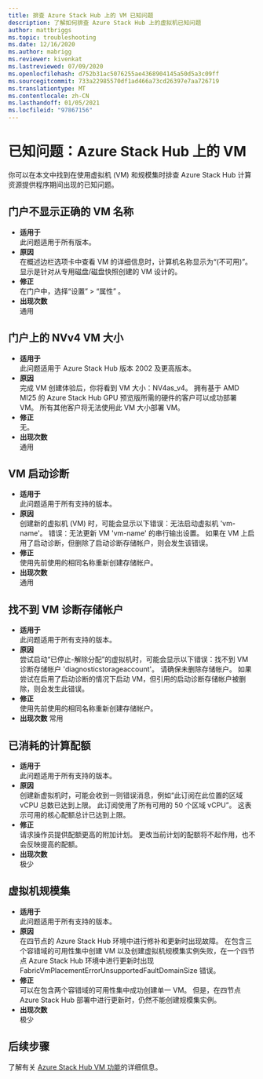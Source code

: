 ```yaml
---
title: 排查 Azure Stack Hub 上的 VM 已知问题
description: 了解如何排查 Azure Stack Hub 上的虚拟机已知问题
author: mattbriggs
ms.topic: troubleshooting
ms.date: 12/16/2020
ms.author: mabrigg
ms.reviewer: kivenkat
ms.lastreviewed: 07/09/2020
ms.openlocfilehash: d752b31ac5076255ae4368904145a50d5a3c09ff
ms.sourcegitcommit: 733a22985570df1ad466a73cd26397e7aa726719
ms.translationtype: MT
ms.contentlocale: zh-CN
ms.lasthandoff: 01/05/2021
ms.locfileid: "97867156"
---
```

# <a name="known-issues-vms-on-azure-stack-hub"></a>已知问题：Azure Stack Hub 上的 VM

你可以在本文中找到在使用虚拟机 (VM) 和规模集时排查 Azure Stack Hub 计算资源提供程序期间出现的已知问题。

## <a name="portal-doesnt-show-correct-vm-name"></a>门户不显示正确的 VM 名称
- **适用于**  
    此问题适用于所有版本。  
- **原因**  
    在概述边栏选项卡中查看 VM 的详细信息时，计算机名称显示为“(不可用)”。 显示是针对从专用磁盘/磁盘快照创建的 VM 设计的。  
- **修正**  
    在门户中，选择“设置” > “属性” 。
- **出现次数**  
    通用  

## <a name="nvv4-vm-size-on-portal"></a>门户上的 NVv4 VM 大小
- **适用于**  
    此问题适用于 Azure Stack Hub 版本 2002 及更高版本。  
- **原因**  
    完成 VM 创建体验后，你将看到 VM 大小：NV4as_v4。 拥有基于 AMD MI25 的 Azure Stack Hub GPU 预览版所需的硬件的客户可以成功部署 VM。 所有其他客户将无法使用此 VM 大小部署 VM。  
- **修正**  
    无。  
- **出现次数**  
    通用  

## <a name="vm-boot-diagnostics"></a>VM 启动诊断
- **适用于**  
    此问题适用于所有支持的版本。  
- **原因**  
    创建新的虚拟机 (VM) 时，可能会显示以下错误：无法启动虚拟机 'vm-name'。 错误：无法更新 VM 'vm-name' 的串行输出设置。 如果在 VM 上启用了启动诊断，但删除了启动诊断存储帐户，则会发生该错误。  
- **修正**  
    使用先前使用的相同名称重新创建存储帐户。
- **出现次数**  
    通用  

## <a name="vm-diagnostics-storage-account-not-found"></a>找不到 VM 诊断存储帐户
- **适用于**  
    此问题适用于所有支持的版本。  
- **原因**  
    尝试启动“已停止-解除分配”的虚拟机时，可能会显示以下错误：找不到 VM 诊断存储帐户 'diagnosticstorageaccount'。 请确保未删除存储帐户。 如果尝试在启用了启动诊断的情况下启动 VM，但引用的启动诊断存储帐户被删除，则会发生此错误。  
- **修正**  
    使用先前使用的相同名称重新创建存储帐户。  
- **出现次数** 常用  

## <a name="consumed-compute-quota"></a>已消耗的计算配额
- **适用于**  
    此问题适用于所有支持的版本。  
- **原因**   
    创建新虚拟机时，可能会收到一则错误消息，例如“此订阅在此位置的区域 vCPU 总数已达到上限。 此订阅使用了所有可用的 50 个区域 vCPU”。 这表示可用的核心配额总计已达到上限。  
- **修正**  
    请求操作员提供配额更高的附加计划。 更改当前计划的配额将不起作用，也不会反映提高的配额。
- **出现次数**  
    极少  

## <a name="virtual-machine-scale-set"></a>虚拟机规模集

-  **适用于**  
    此问题适用于所有支持的版本。  
- **原因**  
    在四节点的 Azure Stack Hub 环境中进行修补和更新时出现故障。 在包含三个容错域的可用性集中创建 VM 以及创建虚拟机规模集实例失败，在一个四节点 Azure Stack Hub 环境中进行更新时出现 FabricVmPlacementErrorUnsupportedFaultDomainSize 错误。  
- **修正**  
    可以在包含两个容错域的可用性集中成功创建单一 VM。 但是，在四节点 Azure Stack Hub 部署中进行更新时，仍然不能创建规模集实例。  
- **出现次数**  
    极少  

## <a name="next-steps"></a>后续步骤

了解有关 [Azure Stack Hub VM 功能](azure-stack-vm-considerations.md)的详细信息。
